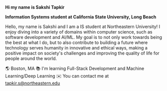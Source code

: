 **Hi my name is Sakshi Tapkir**

**Information Systems student at California State University, Long Beach**

Hello, my name is Sakshi and I am a IS student at Northeastern University! I enjoy diving into a variety of domains within computer science, such as software development and AI/ML. My goal is to not only work towards being the best at what I do, but to also contribute to building a future where technology serves humanity in innovative and ethical ways, making a positive impact on society's challenges and improving the quality of life for people around the world.

🌎 Boston, MA
📚 I'm learning Full-Stack Development and Machine Learning/Deep Learning
✉️ You can contact me at tapkir.s@northeastern.edu
